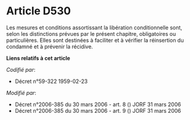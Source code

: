 # Article D530

Les mesures et conditions assortissant la libération conditionnelle sont, selon les distinctions prévues par le présent
chapitre, obligatoires ou particulières. Elles sont destinées à faciliter et à vérifier la réinsertion du condamné et à
prévenir la récidive.

**Liens relatifs à cet article**

_Codifié par_:

  - Décret n°59-322 1959-02-23

_Modifié par_:

  - Décret n°2006-385 du 30 mars 2006 - art. 8 () JORF 31 mars 2006
  - Décret n°2006-385 du 30 mars 2006 - art. 9 () JORF 31 mars 2006
